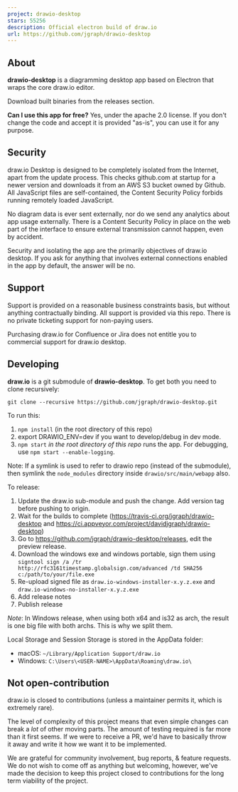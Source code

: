 ```yaml
---
project: drawio-desktop
stars: 55256
description: Official electron build of draw.io
url: https://github.com/jgraph/drawio-desktop
---
```


About
-----

**drawio-desktop** is a diagramming desktop app based on Electron that wraps the core draw.io editor.

Download built binaries from the releases section.

**Can I use this app for free?** Yes, under the apache 2.0 license. If you don't change the code and accept it is provided "as-is", you can use it for any purpose.

Security
--------

draw.io Desktop is designed to be completely isolated from the Internet, apart from the update process. This checks github.com at startup for a newer version and downloads it from an AWS S3 bucket owned by Github. All JavaScript files are self-contained, the Content Security Policy forbids running remotely loaded JavaScript.

No diagram data is ever sent externally, nor do we send any analytics about app usage externally. There is a Content Security Policy in place on the web part of the interface to ensure external transmission cannot happen, even by accident.

Security and isolating the app are the primarily objectives of draw.io desktop. If you ask for anything that involves external connections enabled in the app by default, the answer will be no.

Support
-------

Support is provided on a reasonable business constraints basis, but without anything contractually binding. All support is provided via this repo. There is no private ticketing support for non-paying users.

Purchasing draw.io for Confluence or Jira does not entitle you to commercial support for draw.io desktop.

Developing
----------

**draw.io** is a git submodule of **drawio-desktop**. To get both you need to clone recursively:

`git clone --recursive https://github.com/jgraph/drawio-desktop.git`

To run this:

1.  `npm install` (in the root directory of this repo)
2.  export DRAWIO\_ENV=dev if you want to develop/debug in dev mode.
3.  `npm start` _in the root directory of this repo_ runs the app. For debugging, use `npm start --enable-logging`.

Note: If a symlink is used to refer to drawio repo (instead of the submodule), then symlink the `node_modules` directory inside `drawio/src/main/webapp` also.

To release:

1.  Update the draw.io sub-module and push the change. Add version tag before pushing to origin.
2.  Wait for the builds to complete (https://travis-ci.org/jgraph/drawio-desktop and https://ci.appveyor.com/project/davidjgraph/drawio-desktop)
3.  Go to https://github.com/jgraph/drawio-desktop/releases, edit the preview release.
4.  Download the windows exe and windows portable, sign them using `signtool sign /a /tr http://rfc3161timestamp.globalsign.com/advanced /td SHA256 c:/path/to/your/file.exe`
5.  Re-upload signed file as `draw.io-windows-installer-x.y.z.exe` and `draw.io-windows-no-installer-x.y.z.exe`
6.  Add release notes
7.  Publish release

_Note_: In Windows release, when using both x64 and is32 as arch, the result is one big file with both archs. This is why we split them.

Local Storage and Session Storage is stored in the AppData folder:

-   macOS: `~/Library/Application Support/draw.io`
-   Windows: `C:\Users\<USER-NAME>\AppData\Roaming\draw.io\`

Not open-contribution
---------------------

draw.io is closed to contributions (unless a maintainer permits it, which is extremely rare).

The level of complexity of this project means that even simple changes can break a _lot_ of other moving parts. The amount of testing required is far more than it first seems. If we were to receive a PR, we'd have to basically throw it away and write it how we want it to be implemented.

We are grateful for community involvement, bug reports, & feature requests. We do not wish to come off as anything but welcoming, however, we've made the decision to keep this project closed to contributions for the long term viability of the project.
